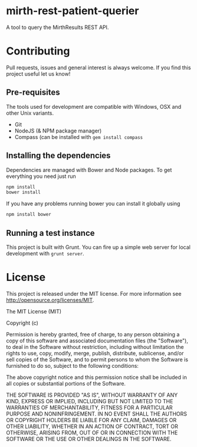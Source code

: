 mirth-rest-patient-querier
==========================

A tool to query the MirthResults REST API.

# Contributing

Pull requests, issues and general interest is always welcome. If you find this project useful let us know!

## Pre-requisites

The tools used for development are compatible with Windows, OSX and other Unix variants.

* Git
* NodeJS (& NPM package manager)
* Compass (can be installed with `gem install compass`

## Installing the dependencies

Dependencies are managed with Bower and Node packages. To get everything you need just run

```bash
npm install
bower install
```

If you have any problems running bower you can install it globally using

```bash
npm install bower
```

## Running a test instance

This project is built with Grunt. You can fire up a simple web server for local development with `grunt server`.

# License

This project is released under the MIT license. For more information see http://opensource.org/licenses/MIT.

The MIT License (MIT)

Copyright (c) <year> <copyright holders>

Permission is hereby granted, free of charge, to any person obtaining a copy
of this software and associated documentation files (the "Software"), to deal
in the Software without restriction, including without limitation the rights
to use, copy, modify, merge, publish, distribute, sublicense, and/or sell
copies of the Software, and to permit persons to whom the Software is
furnished to do so, subject to the following conditions:

The above copyright notice and this permission notice shall be included in
all copies or substantial portions of the Software.

THE SOFTWARE IS PROVIDED "AS IS", WITHOUT WARRANTY OF ANY KIND, EXPRESS OR
IMPLIED, INCLUDING BUT NOT LIMITED TO THE WARRANTIES OF MERCHANTABILITY,
FITNESS FOR A PARTICULAR PURPOSE AND NONINFRINGEMENT. IN NO EVENT SHALL THE
AUTHORS OR COPYRIGHT HOLDERS BE LIABLE FOR ANY CLAIM, DAMAGES OR OTHER
LIABILITY, WHETHER IN AN ACTION OF CONTRACT, TORT OR OTHERWISE, ARISING FROM,
OUT OF OR IN CONNECTION WITH THE SOFTWARE OR THE USE OR OTHER DEALINGS IN
THE SOFTWARE.
